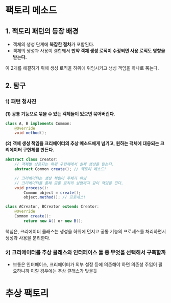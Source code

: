 # 팩토리 메소드

## 1. 팩토리 패턴의 등장 배경

- 객체의 생성 단계에 **복잡한 절차**가 포함된다.
- 객체의 생성과 사용이 결합돼서 **만약 객체 생성 로직이 수정되면 사용 로직도 영향을 받는다.**

이 2개를 해결하기 위해 생성 로직을 하위에 위임시키고 생성 책임을 하나로 묶는다.

## 2. 탐구

### 1) 패턴 청사진

**(1) 공통 기능으로 묶을 수 있는 객체들이 있으면 묶어버린다.**

```java
class A, B implements Common:
    @Override
    void method();
```

**(2) 객체 생성 책임을 크리에이터의 추상 메소드에게 넘기고, 원하는 객체에 대응되는 크리에이터 구현체를 만든다.**
```java
abstract class Creator:
    // 객체별 상응되는 하위 구현체에서 실제 생성을 맡는다.
    abstract Common create(); // 팩토리 메소드!

    // 크리에이터는 생성 책임이 주체가 아님
    // 크리에이터를 통해 공통 로직의 실행까지 같이 책임을 진다.
    void process():
        Common object = create();
        object.method(); // 프로세스!

class ACreator, BCreator extends Creator:
    @Override
    Common create():
        return new A() or new B();
```
핵심은, 크리에이터 클래스는 생성을 하위에 던지고 공통 기능의 프로세스를 처리하면서 생성과 사용을 분리한다.

### 2) 크리에이터를 추상 클래스와 인터페이스 둘 중 무엇을 선택해서 구축할까
- 보통은 인터페이스, 크리에이터가 외부 설정 등에 의존해야 하면 의존성 주입이 필요하니까 이럴 경우에는 추상 클래스가 맞을듯

# 추상 팩토리

